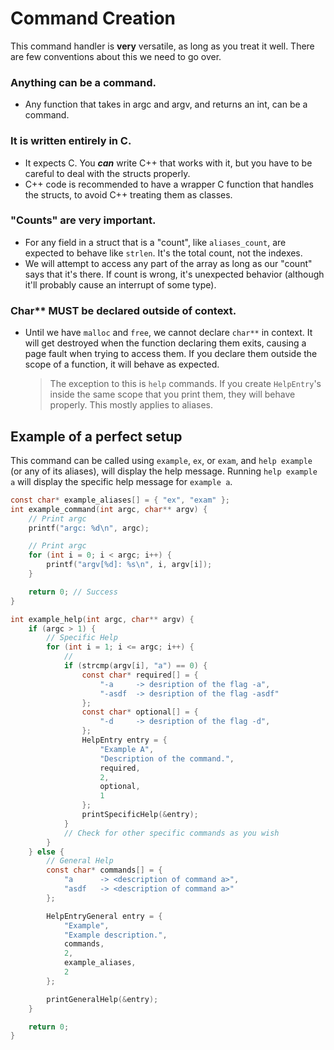 # Command Creation
This command handler is **very** versatile, as long as you treat it well. There are few conventions about this we need to go over.

### Anything can be a command.
- Any function that takes in argc and argv, and returns an int, can be a command.

### It is written entirely in C.
- It expects C. You ***can*** write C++ that works with it, but you have to be careful to deal with the structs properly.
- C++ code is recommended to have a wrapper C function that handles the structs, to avoid C++ treating them as classes.

### "Counts" are very important.
- For any field in a struct that is a "count", like `aliases_count`, are expected to behave like `strlen`. It's the total count, not the indexes.
- We will attempt to access any part of the array as long as our "count" says that it's there. If count is wrong, it's unexpected behavior (although it'll probably cause an interrupt of some type).

### Char** MUST be declared outside of context.
* Until we have `malloc` and `free`, we cannot declare `char**` in context. It will get destroyed when the function declaring them exits, causing a page fault when trying to access them. If you declare them outside the scope of a function, it will behave as expected.
  > The exception to this is `help` commands. If you create `HelpEntry`'s inside the same scope that you print them, they will behave properly. This mostly applies to aliases.


## Example of a perfect setup
This command can be called using `example`, `ex`, or `exam`, and `help example` (or any of its aliases), will display the help message. Running `help example a` will display the specific help message for `example a`.

```c
const char* example_aliases[] = { "ex", "exam" };
int example_command(int argc, char** argv) {
	// Print argc
	printf("argc: %d\n", argc);

	// Print argc
	for (int i = 0; i < argc; i++) {
		printf("argv[%d]: %s\n", i, argv[i]);
	}

	return 0; // Success
}

int example_help(int argc, char** argv) {
	if (argc > 1) {
		// Specific Help
		for (int i = 1; i <= argc; i++) {
			// 
			if (strcmp(argv[i], "a") == 0) {
				const char* required[] = {
					"-a     -> desription of the flag -a",
					"-asdf  -> desription of the flag -asdf"
				};
				const char* optional[] = {
					"-d     -> desription of the flag -d",
				};
				HelpEntry entry = {
					"Example A",
					"Description of the command.",
					required,
					2,
					optional,
					1
				};
				printSpecificHelp(&entry);
			}
			// Check for other specific commands as you wish
		}
	} else {
		// General Help
		const char* commands[] = {
			"a      -> <description of command a>",
			"asdf   -> <description of command a>"
		};

		HelpEntryGeneral entry = {
			"Example",
			"Example description.",
			commands,
			2,
			example_aliases,
			2
		};

		printGeneralHelp(&entry);
	}

	return 0;
}
```
